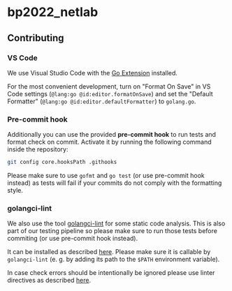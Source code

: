 # bp2022_netlab

## Contributing

### VS Code

We use Visual Studio Code with the [Go Extension](https://marketplace.visualstudio.com/items?itemName=golang.Go) installed.

For the most convenient development, turn on "Format On Save" in VS Code settings (`@lang:go @id:editor.formatOnSave`) and set the "Default Formatter" (`@lang:go @id:editor.defaultFormatter`) to `golang.go`.

### Pre-commit hook

Additionally you can use the provided **pre-commit hook** to run tests and format check on commit. Activate it by running the following command inside the repository:

```bash
git config core.hooksPath .githooks
```

Please make sure to use `gofmt` and `go test` (or use pre-commit hook instead) as tests will fail if your commits do not comply with the formatting style.

### golangci-lint

We also use the tool [golangci-lint](https://golangci-lint.run/) for some static code analysis. This is also part of our testing pipeline so please make sure to run those tests before commiting (or use pre-commit hook instead).

It can be installed as described [here](https://golangci-lint.run/usage/install/#local-installation). Please make sure it is callable by `golangci-lint` (e. g. by adding its path to the `$PATH` environment variable).

In case check errors should be intentionally be ignored please use linter directives as described [here](https://golangci-lint.run/usage/false-positives/#nolint-directive).

